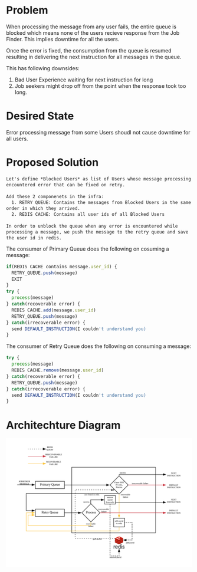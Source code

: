 # Problem

When processing the message from any user fails, the entire queue is blocked which means none of the users recieve response from the Job Finder. This implies downtime for all the users.

Once the error is fixed, the consumption from the queue is resumed resulting in delivering the next instruction for all messages in the queue.

This has following downsides:
1. Bad User Experience waiting for next instruction for long
2. Job seekers might drop off from the point when the response took too long.

# Desired State

Error processing message from some Users shoudl not cause downtime for all users.


# Proposed Solution

```
Let's define *Blocked Users* as list of Users whose message processing encountered error that can be fixed on retry.

Add these 2 componenets in the infra:
  1. RETRY QUEUE: Contains the messages from Blocked Users in the same order in which they arrived.
  2. REDIS CACHE: Contains all user ids of all Blocked Users

In order to unblock the queue when any error is encountered while processing a message, we push the message to the retry queue and save the user id in redis.
```

The consumer of Primary Queue does the following on cosuming a message:

```javascript
if(REDIS CACHE contains message.user_id) {
  RETRY_QUEUE.push(message)
  EXIT
}
try {
  process(message)
} catch(recoverable error) {
  REDIS CACHE.add(message.user_id)
  RETRY_QUEUE.push(message)
} catch(irrecoverable error) {
  send DEFAULT_INSTRUCTION(I couldn't understand you)
}
```
  
The consumer of Retry Queue does the following on consuming a message:

```javascript
try {
  process(message)
  REDIS CACHE.remove(message.user_id)
} catch(recoverable error) {
  RETRY_QUEUE.push(message)
} catch(irrecoverable error) {
  send DEFAULT_INSTRUCTION(I couldn't understand you)
}
```

# Architechture Diagram

![Architechture](https://raw.githubusercontent.com/xkeshav29/failure-handling/master/Architechture.png)


